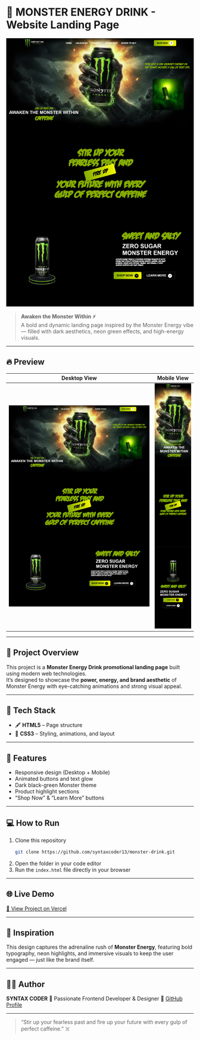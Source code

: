 
# 🧃 MONSTER ENERGY DRINK - Website Landing Page

![Monster Energy Banner](./completed%20(%20DESKTOP%20VIEW%20).png)

> **Awaken the Monster Within ⚡**  
> A bold and dynamic landing page inspired by the Monster Energy vibe — filled with dark aesthetics, neon green effects, and high-energy visuals.

---

## 🔥 Preview

| Desktop View | Mobile View |
|---------------|--------------|
| ![Desktop](./completed%20(%20DESKTOP%20VIEW%20).png) | ![Mobile](./completed%20(%20MOBILE%20VIEW%20).png) |

---

## 🚀 Project Overview

This project is a **Monster Energy Drink promotional landing page** built using modern web technologies.  
It’s designed to showcase the **power, energy, and brand aesthetic** of Monster Energy with eye-catching animations and strong visual appeal.

---

## 🧩 Tech Stack

- 🖋️ **HTML5** – Page structure  
- 🎨 **CSS3** – Styling, animations, and layout   

---

## 🎯 Features

- Responsive design (Desktop + Mobile)
- Animated buttons and text glow
- Dark black-green Monster theme
- Product highlight sections
- “Shop Now” & “Learn More” buttons

---

## 💻 How to Run

1. Clone this repository  
   ```bash
   git clone https://github.com/syntaxcoder13/monster-drink.git

2. Open the folder in your code editor
3. Run the `index.html` file directly in your browser

---

## 🌐 Live Demo

[🔗 View Project on Vercel](https://monster-drink.vercel.app/)


---


## 🧠 Inspiration

This design captures the adrenaline rush of **Monster Energy**, featuring bold typography, neon highlights, and immersive visuals to keep the user engaged — just like the brand itself.

---

## 🧑‍💻 Author

**SYNTAX CODER**
💚 Passionate Frontend Developer & Designer
📎 [GitHub Profile](https://github.com/syntaxcoder13)

---

> “Stir up your fearless past and fire up your future with every gulp of perfect caffeine.” ☠️




